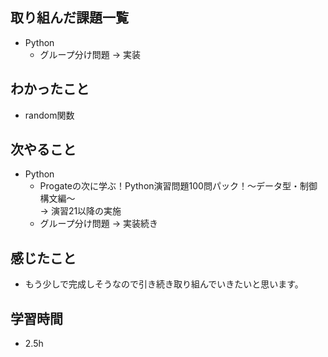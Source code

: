 ## 取り組んだ課題一覧
- Python
  - グループ分け問題
→ 実装
## わかったこと
- random関数
## 次やること
- Python
  - Progateの次に学ぶ！Python演習問題100問パック！〜データ型・制御構文編〜<br>
→ 演習21以降の実施
  - グループ分け問題
→ 実装続き
## 感じたこと
- もう少しで完成しそうなので引き続き取り組んでいきたいと思います。
## 学習時間
- 2.5h